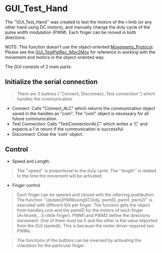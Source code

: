 # GUI\_Test\_Hand #

The ''GUI\_Test\_Hand'' was created to test the motors of the i-limb (or any other hand using DC motors), and manually change the duty cycle of the pulse width modulation (PWM). Each finger can be moved in both directions.

NOTE: This function doesn't use the object-oriented [Movements\_Protocol](Movements_Protocol.md). Please see the [GUI\_TestPatRec\_Mov2Mov](GUI_TestPatRec_Mov2Mov.md) for reference in working with the movement and motors in the object-oriented way.

The GUI consists of 2 main parts:

## Initialize the serial connection ##
> There are 3 buttons (''Connect, Disconnect, Test connection'') which handles the communication
  * Connect: Calls "Connect\_ALC" which returns the communication object saved in the  handles as "com". The "com" object is necessary for all future   communication.
  * Test Connection: Calls "TestConnectionALC" which writes a 'C' and expects a 1 in return if the communication is successful.
  * Disconnect:  Close the 'com' object.


## Control ##

  * Speed and Length:
> The ''speed'' is proportional to the duty cycle.
> The ''length'' is related to the time the movement will be activated

  * Finger control
> Each finger can be opened and closed  with the referring pushbutton. The function ''Update2PWMusingSCI(obj, pwmID, pwm1, pwm2)'' is executed with different IDs per finger. The function gets the object from handles.com and the pwmID for the motors of each finger (A=thumb,...E=little finger). PWM1 and PWM2 define the directions movement. One of them must be 0 and the other is the value imported from the GUI (speed)). This is because the motor driver required two PWMs.

> The functions of the buttons can be inversed by activating the checkbox for the particular finger.